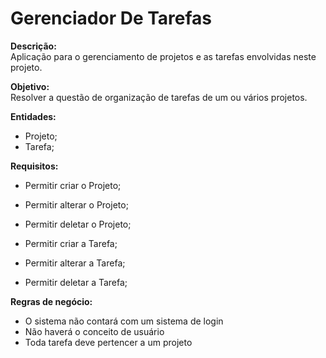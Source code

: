 # Gerenciador De Tarefas

**Descrição:**<br>
Aplicação para o gerenciamento de projetos e as tarefas envolvidas neste projeto.

**Objetivo:**<br>
Resolver a questão de organização de tarefas de um ou vários projetos.

**Entidades:**
* Projeto;
* Tarefa;

**Requisitos:**
* Permitir criar o Projeto;
* Permitir alterar o Projeto;
* Permitir deletar o Projeto;

* Permitir criar a Tarefa;
* Permitir alterar a Tarefa;
* Permitir deletar a Tarefa;

**Regras de negócio:**
* O sistema não contará com um sistema de login
* Não haverá o conceito de usuário
* Toda tarefa deve pertencer a um projeto
